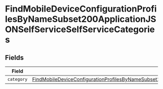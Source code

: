 # FindMobileDeviceConfigurationProfilesByNameSubset200ApplicationJSONSelfServiceSelfServiceCategories


## Fields

| Field                                                                                                                                                                                                                                                 | Type                                                                                                                                                                                                                                                  | Required                                                                                                                                                                                                                                              | Description                                                                                                                                                                                                                                           |
| ----------------------------------------------------------------------------------------------------------------------------------------------------------------------------------------------------------------------------------------------------- | ----------------------------------------------------------------------------------------------------------------------------------------------------------------------------------------------------------------------------------------------------- | ----------------------------------------------------------------------------------------------------------------------------------------------------------------------------------------------------------------------------------------------------- | ----------------------------------------------------------------------------------------------------------------------------------------------------------------------------------------------------------------------------------------------------- |
| `category`                                                                                                                                                                                                                                            | [FindMobileDeviceConfigurationProfilesByNameSubset200ApplicationJSONSelfServiceSelfServiceCategoriesCategory](../../models/operations/findmobiledeviceconfigurationprofilesbynamesubset200applicationjsonselfserviceselfservicecategoriescategory.md) | :heavy_minus_sign:                                                                                                                                                                                                                                    | N/A                                                                                                                                                                                                                                                   |